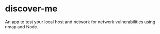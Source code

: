 # discover-me
An app to test your local host and network for network vulnerabilities using nmap and Node.
